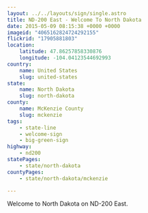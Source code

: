 ```yaml
---
layout: ../../layouts/sign/single.astro
title: ND-200 East - Welcome To North Dakota
date: 2015-05-09 08:15:38 +0000 +0000
imageid: "4065162824724292155"
flickrid: "17905881803"
location:
    latitude: 47.86257858330876
    longitude: -104.04123544692993
country:
    name: United States
    slug: united-states
state:
    name: North Dakota
    slug: north-dakota
county:
    name: McKenzie County
    slug: mckenzie
tags:
    - state-line
    - welcome-sign
    - big-green-sign
highway:
    - nd200
statePages:
    - state/north-dakota
countyPages:
    - state/north-dakota/mckenzie

---
```

Welcome to North Dakota on ND-200 East.